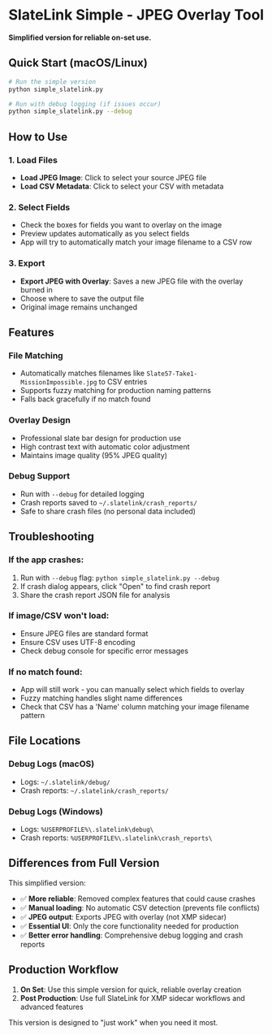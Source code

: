 # SlateLink Simple - JPEG Overlay Tool

**Simplified version for reliable on-set use.**

## Quick Start (macOS/Linux)

```bash
# Run the simple version
python simple_slatelink.py

# Run with debug logging (if issues occur)
python simple_slatelink.py --debug
```

## How to Use

### 1. Load Files
- **Load JPEG Image**: Click to select your source JPEG file
- **Load CSV Metadata**: Click to select your CSV with metadata

### 2. Select Fields
- Check the boxes for fields you want to overlay on the image
- Preview updates automatically as you select fields
- App will try to automatically match your image filename to a CSV row

### 3. Export
- **Export JPEG with Overlay**: Saves a new JPEG file with the overlay burned in
- Choose where to save the output file
- Original image remains unchanged

## Features

### File Matching
- Automatically matches filenames like `Slate57-Take1-MissionImpossible.jpg` to CSV entries
- Supports fuzzy matching for production naming patterns
- Falls back gracefully if no match found

### Overlay Design
- Professional slate bar design for production use
- High contrast text with automatic color adjustment
- Maintains image quality (95% JPEG quality)

### Debug Support
- Run with `--debug` for detailed logging
- Crash reports saved to `~/.slatelink/crash_reports/`
- Safe to share crash files (no personal data included)

## Troubleshooting

### If the app crashes:
1. Run with `--debug` flag: `python simple_slatelink.py --debug`
2. If crash dialog appears, click "Open" to find crash report
3. Share the crash report JSON file for analysis

### If image/CSV won't load:
- Ensure JPEG files are standard format
- Ensure CSV uses UTF-8 encoding
- Check debug console for specific error messages

### If no match found:
- App will still work - you can manually select which fields to overlay
- Fuzzy matching handles slight name differences
- Check that CSV has a 'Name' column matching your image filename pattern

## File Locations

### Debug Logs (macOS)
- Logs: `~/.slatelink/debug/`
- Crash reports: `~/.slatelink/crash_reports/`

### Debug Logs (Windows)
- Logs: `%USERPROFILE%\.slatelink\debug\`
- Crash reports: `%USERPROFILE%\.slatelink\crash_reports\`

## Differences from Full Version

This simplified version:
- ✅ **More reliable**: Removed complex features that could cause crashes
- ✅ **Manual loading**: No automatic CSV detection (prevents file conflicts)
- ✅ **JPEG output**: Exports JPEG with overlay (not XMP sidecar)
- ✅ **Essential UI**: Only the core functionality needed for production
- ✅ **Better error handling**: Comprehensive debug logging and crash reports

## Production Workflow

1. **On Set**: Use this simple version for quick, reliable overlay creation
2. **Post Production**: Use full SlateLink for XMP sidecar workflows and advanced features

This version is designed to "just work" when you need it most.